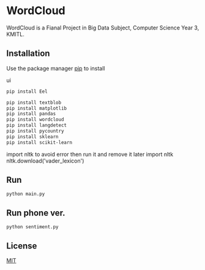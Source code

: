 # WordCloud

WordCloud is a Fianal Project in Big Data Subject, Computer Science Year 3, KMITL.

## Installation

Use the package manager [pip](https://pip.pypa.io/en/stable/) to install

ui
```bash
pip install Eel
```

```bash
pip install textblob
pip install matplotlib
pip install pandas
pip install wordcloud
pip install langdetect
pip install pycountry
pip install sklearn
pip install scikit-learn
```
import nltk to avoid error then run it and remove it later
import nltk
nltk.download('vader_lexicon')

## Run
```
python main.py
```

## Run phone ver.
```
python sentiment.py
```

## License

[MIT](https://choosealicense.com/licenses/mit/)
